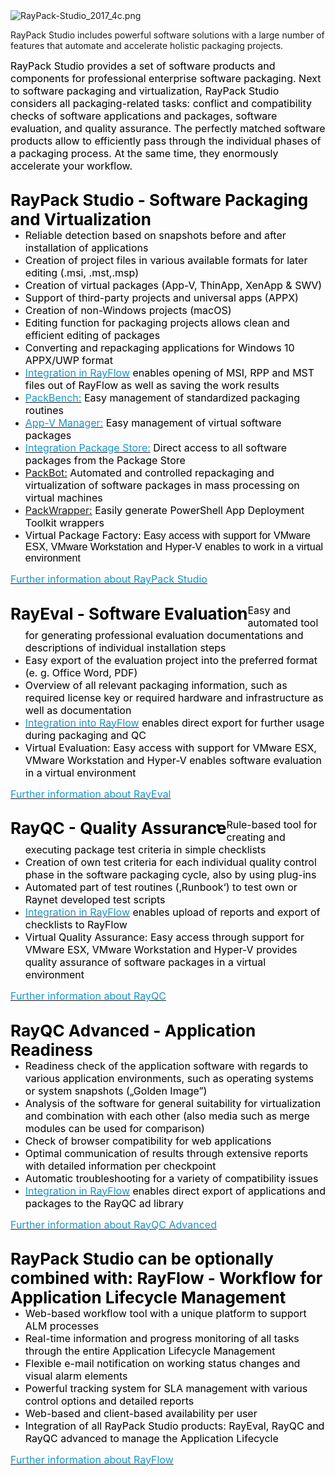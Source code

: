 <img src="https://www.bildhost.com/images/2018/03/22/RayPack-Studio_2017_4c.png" alt="RayPack-Studio_2017_4c.png" border="0" />

RayPack Studio includes powerful software solutions with a large number of features that automate and accelerate holistic packaging projects.

<p><span style="color:#000000;"><span style="font-size:16px;">RayPack Studio provides a set of software products and components for professional enterprise software packaging. Next to software packaging and virtualization, RayPack Studio considers all packaging-related tasks: conflict and compatibility checks of software applications and packages, software evaluation, and quality assurance. The perfectly matched software products allow to efficiently pass through the individual phases of a packaging process. At the same time, they enormously accelerate your workflow.&nbsp;</span></span></p>


<h2><span style="color:#000000;"><span style="float: left; font-size: 26px;">RayPack Studio - Software Packaging and Virtualization</span></span></h2>

<div class="responsive-div-right">
<ul>
	<li><span style="color:#000000;"><span style="font-size: 16px;">Reliable detection based on snapshots before and after installation of applications</span></span></li>
	<li><span style="color:#000000;"><span style="font-size: 16px;">Creation of project files in various available formats for later editing (.msi, .mst,.msp)</span></span></li>
	<li><span style="color:#000000;"><span style="font-size: 16px;">Creation of virtual packages (App-V, ThinApp, XenApp &amp; SWV)</span></span></li>
	<li><span style="color:#000000;"><span style="font-size: 16px;">Support of third-party projects and universal apps (APPX)</span></span></li>
	<li><span style="color:#000000;"><span style="font-size: 16px;">Creation of non-Windows projects (macOS)</span></span></li>
	<li><span style="color:#000000;"><span style="font-size: 16px;">Editing function for packaging projects allows clean and efficient editing of packages</span></span></li>
	<li><span style="color:#000000;"><span style="font-size: 16px;">Converting and repackaging applications for Windows 10 APPX/UWP format</span></span></li>
	<li><span style="font-size: 16px;"><a href="https://raynet.de/en/Raynet-Products/RayFlow"><span style="color:1a95cd;">Integration in RayFlow</span></a><span style="color:#000000;"><span style="font-size: 16px;"> </span></span><span style="color:#000000;">enables opening of MSI, RPP and MST files out of RayFlow as well as saving the work results</span></span></li>
	<li><span style="font-size: 16px;"><a href="https://raynet.de/en/Raynet-Products/RayPack/components/PackBench"><span style="color:1a95cd;">PackBench:</span></a><span style="color:#000000;"><span style="font-size: 16px;"> </span></span><span style="color:#000000;">Easy management of standardized packaging routines</span></span></li>
	<li><span style="font-size: 16px;"><a href="https://raynet.de/en/PackManager_for_App-V"><span style="color:1a95cd;">App-V Manager:</span></a><span style="color:#000000;"><span style="font-size: 16px;"> </span></span><span style="color:#000000;">Easy management of virtual software packages</span></span></li>
	<li><span style="font-size:16px;"><a href="http://www.packagestore.com/"><span style="color:1a95cd;">Integration Package Store:</span></a><span style="color:1a95cd;"> </span><span style="color:#000000;">Direct access to all software packages from the Package Store</span></span></li>
	<li><span style="color:#000000;"><span style="font-size: 16px;"><a href="https://raynet.de/en/Raynet-Products/RayPack/components">PackBot:</a> Automated and controlled repackaging and virtualization of software packages in mass processing on virtual machines</span></span></li>
	<li><span style="color:#000000;"><span style="font-size: 16px;"><a href="https://raynet.de/en/Raynet-Products/RayPack/components">PackWrapper:</a> Easily generate PowerShell App Deployment Toolkit wrappers</span></span></li>
	<li><span style="color:#000000;"><span style="font-size: 16px;">Virtual Package Factory: </span><span style="font-family: myriad-pro-light, Arial; font-size: 16px;">Easy access with support for VMware ESX, VMware Workstation and Hyper-V enables to work&nbsp;in a virtual environment</span></span></li>
</ul>

<p><a href="https://raynet.de/en/Raynet-Products/RayPack"><span style="color:1a95cd;"><span style="font-size: 16px;">Further information about RayPack Studio</span></span></a></p>
</div>
<h2><span style="color:#000000;"><span style="float: left; font-size: 26px;">RayEval - Software Evaluation</span></span></h2>
<ul>
	<li><span style="color:#000000;"><span style="font-size: 16px;">Easy and automated tool for generating professional evaluation documentations and descriptions of individual installation steps</span></span></li>
	<li><span style="color:#000000;"><span style="font-size: 16px;">Easy export of the evaluation project into the preferred format (e. g. Office Word, PDF)</span></span></li>
	<li><span style="color:#000000;"><span style="font-size: 16px;">Overview of all relevant packaging information, such as required license key or required hardware and infrastructure as well as documentation</span></span></li>
	<li><a href="https://raynet.de/en/Raynet-Products/RayFlow"><span style="color:1a95cd;"><span style="font-size: 16px;">Integration into RayFlow</span></span></a><span style="color:#000000;"><span style="font-size: 16px;"> </span></span><span style="color:#000000;"><span style="font-size: 16px;">enables direct export for further usage during packaging and QC</span></span></li>
	<li><span style="color:#000000;"><span style="font-size: 16px;">Virtual Evaluation: Easy access with support for VMware ESX, VMware Workstation and Hyper-V enables software evaluation in a virtual environment</span></span></li>
</ul>

<p><a href="https://raynet.de/en/Raynet-Products/RayEval"><span style="color:1a95cd;"><span style="font-size: 16px;">Further information about RayEval</span></span></a></p>
</div>

<h2><span style="color:#000000;"><span style="float: left; font-size: 26px;">RayQC - Quality Assurance</span></span></h2>
<div class="responsive-div-right">
<ul>
	<li><span style="color:#000000;"><span style="font-size: 16px;">Rule-based tool for creating and executing package test criteria in simple checklists</span></span></li>
	<li><span style="color:#000000;"><span style="font-size: 16px;">Creation of own test criteria for each individual quality control phase in the software packaging cycle, also by using plug-ins</span></span></li>
	<li><span style="color:#000000;"><span style="font-size: 16px;">Automated part of test routines (‚Runbook‘) to test own or Raynet developed test scripts</span></span></li>
	<li><a href="https://raynet.de/en/Raynet-Products/RayFlow"><span style="color:1a95cd;"><span style="font-size: 16px;">Integration in RayFlow</span></span></a><span style="color:#000000;"><span style="font-size: 16px;"> </span></span><span style="color:#000000;"><span style="font-size: 16px;">enables upload of reports and export of checklists to RayFlow</span></span></li>
	<li><span style="color:#000000;"><span style="font-size: 16px;">Virtual Quality Assurance: Easy access through support for VMware ESX, VMware Workstation and Hyper-V provides quality assurance of software packages in a virtual environment</span></span></li>
</ul>

<p><a href="https://raynet.de/en/Raynet-Products/RayQC"><span style="color:1a95cd;"><span style="font-size: 16px;">Further information about RayQC</span></span></a></p>
</div>

<h2><span style="color:#000000;"><span style="float: left; font-size: 26px;">RayQC Advanced - Application Readiness</span></span></h2>
</div>

<ul>
	<li><span style="color:#000000;"><span style="font-size: 16px;">Readiness check of the application software with regards to various application environments, such as operating systems or system snapshots („Golden Image”)</span></span></li>
	<li><span style="color:#000000;"><span style="font-size: 16px;">Analysis of the software for general suitability for virtualization and combination with each other (also media such as merge modules can be used for comparison)</span></span></li>
	<li><span style="color:#000000;"><span style="font-size: 16px;">Check of browser compatibility for web applications</span></span></li>
	<li><span style="color:#000000;"><span style="font-size: 16px;">Optimal communication of results through extensive reports with detailed information per checkpoint</span></span></li>
	<li><span style="color:#000000;"><span style="font-size: 16px;">Automatic troubleshooting for a variety of compatibility issues</span></span></li>
	<li><a href="https://raynet.de/en/Raynet-Products/RayFlow"><span style="color:1a95cd;"><span style="font-size: 16px;">Integration in RayFlow</span></span></a><span style="color:#e66b04;"><span style="font-size: 16px;"> </span></span><span style="color:#000000;"><span style="font-size: 16px;">enables direct export of applications and packages to the RayQC ad library</span></span></li>
</ul>

<p><a href="https://raynet.de/en/Raynet-Products/RayQCad"><span style="color:1a95cd;"><span style="font-size: 16px;">Further information about RayQC Advanced</span></span></a></p>
</div>

<h2><span style="color:#000000;"><span style="float: left; font-size: 26px;"><strong>RayPack Studio can be optionally combined with:</strong>&nbsp;RayFlow - Workflow for Application Lifecycle Management</span></span></h2>
<ul>
	<li><span style="color:#000000;"><span style="font-size: 16px;">Web-based workflow tool with a unique platform to support ALM processes</span></span></li>
	<li><span style="color:#000000;"><span style="font-size: 16px;">Real-time information and progress monitoring of all tasks through the entire Application Lifecycle Management</span></span></li>
	<li><span style="color:#000000;"><span style="font-size: 16px;">Flexible e-mail notification on working status changes and visual alarm elements</span></span></li>
	<li><span style="color:#000000;"><span style="font-size: 16px;">Powerful tracking system for SLA management with various control options and detailed reports</span></span></li>
	<li><span style="color:#000000;"><span style="font-size: 16px;">Web-based and client-based availability per user</span></span></li>
	<li><span style="color:#000000;"><span style="font-size: 16px;">Integration of all RayPack Studio products: RayEval, RayQC and RayQC advanced to manage the Application Lifecycle</span></span></li>
</ul>

<p><a href="https://raynet.de/en/Raynet-Products/RayFlow"><span style="color:1a95cd;"><span style="font-size: 16px;">Further information about RayFlow</span></span></a></p>
</div>

